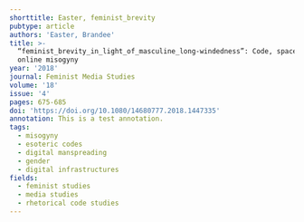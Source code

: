```yaml
---
shorttitle: Easter, feminist_brevity
pubtype: article
authors: 'Easter, Brandee'
title: >-
  “feminist_brevity_in_light_of_masculine_long-windedness”: Code, space, and
  online misogyny
year: '2018'
journal: Feminist Media Studies
volume: '18'
issue: '4'
pages: 675-685
doi: 'https://doi.org/10.1080/14680777.2018.1447335'
annotation: This is a test annotation.
tags:
  - misogyny
  - esoteric codes
  - digital manspreading
  - gender
  - digital infrastructures
fields:
  - feminist studies
  - media studies
  - rhetorical code studies
---
```

